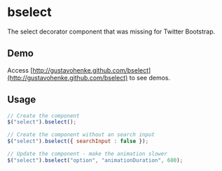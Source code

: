 # bselect

The select decorator component that was missing for Twitter Bootstrap.

## Demo
Access [http://gustavohenke.github.com/bselect](http://gustavohenke.github.com/bselect) to see demos.

## Usage

```javascript
// Create the component
$("select").bselect();

// Create the component without an search input
$("select").bselect({ searchInput : false });

// Update the component - make the animation slower
$("select").bselect("option", "animationDuration", 600);
```